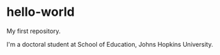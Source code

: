 # hello-world
My first repository.

I'm a doctoral student at School of Education, Johns Hopkins University.
